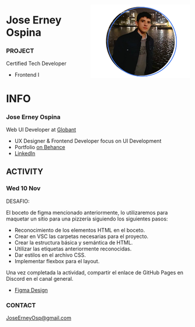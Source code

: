 <a href="https://www.behance.net/JoseOsp"><img src="../assets/joseErneyOspina.png" height="200" align="right"></a>
# Jose Erney Ospina

### PROJECT

Certified Tech Developer

- Frontend I

# INFO

### Jose Erney Ospina

Web UI Developer at [ Globant ](https://www.linkedin.com/company/globant/mycompany/)

- UX Designer & Frontend Developer focus on UI Development
- Portfolio [ on Behance ](https://www.behance.net/JoseOsp/)
- [ LinkedIn ](https://linkedin.com/in/joseerneyospina/)

## ACTIVITY

### Wed 10 Nov

DESAFIO:

El boceto de figma mencionado anteriormente, lo utilizaremos para maquetar un sitio para una pizzería siguiendo los siguientes pasos:
- Reconocimiento de los elementos HTML en el boceto.
- Crear en VSC las carpetas necesarias para el proyecto.
- Crear la estructura básica y semántica de HTML.
- Utilizar las etiquetas anteriormente reconocidas.
- Dar estilos en el archivo CSS.
- Implementar flexbox para el layout. 

Una vez completada la actividad, compartir el enlace de GitHub Pages en Discord en el
  canal general.

- [ Figma Design ](https://www.figma.com/file/fspxGBeJ6s06dsxx5Ji158/Flex%3F?node-id=0%3A1)


### CONTACT

JoseErneyOsp@gmail.com

